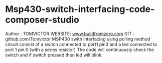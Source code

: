 # Msp430-switch-interfacing-code-composer-studio
Author : TOMVICTOR
WEBSITE: www.buildfromzero.com
GIT   :  github.com/Tomvictor
MSP430 swith interfacing using polling method
circuit consist of a switch connected to port1 pin3 and a led connected to port 1 pin 0 (with a series resistor)
The code will continuously check the switch and if switch pressed then led will blink.
